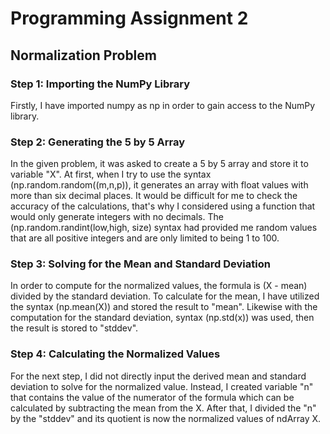 # Programming Assignment 2

## Normalization Problem
### Step 1: Importing the NumPy Library
Firstly, I have imported numpy as np in order to gain access to the NumPy library. 

### Step 2: Generating the 5 by 5 Array
In the given problem, it was asked to create a 5 by 5 array and store it to variable "X". At first, when I try to use the syntax (np.random.random((m,n,p)), it generates an array with float values with more than six decimal places. It would be difficult for me to check the accuracy of the calculations, that's why I considered using a function that would only generate integers with no decimals. The (np.random.randint(low,high, size) syntax had provided me random values that are all positive integers and are only limited to being 1 to 100.

### Step 3: Solving for the Mean and Standard Deviation
In order to compute for the normalized values, the formula is (X - mean) divided by the standard deviation. To calculate for the mean, I have utilized the syntax (np.mean(X)) and stored the result to "mean". Likewise with the computation for the standard deviation, syntax (np.std(x)) was used, then the result is stored to "stddev". 

### Step 4: Calculating the Normalized Values
For the next step, I did not directly input the derived mean and standard deviation to solve for the normalized value. Instead, I created variable "n" that contains the value of the numerator of the formula which can be calculated by subtracting the mean from the X. After that, I divided the "n" by the "stddev" and its quotient is now the normalized values of ndArray X.
